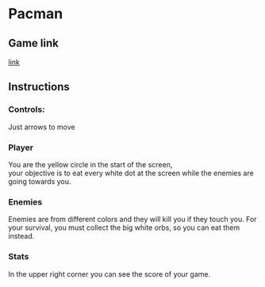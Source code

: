 # Pacman

## Game link
[link](https://lethalisumbra.github.io/Pacman/)

## Instructions

### Controls:
Just arrows to move

### Player
You are the yellow circle in the start of the screen,  
your objective is to eat every white dot at the screen
while the enemies are going towards you.  

### Enemies
Enemies are from different colors and they will kill you
if they touch you. For your survival, you must collect the
big white orbs, so you can eat them instead.  

### Stats
In the upper right corner you can see the score of your game.
